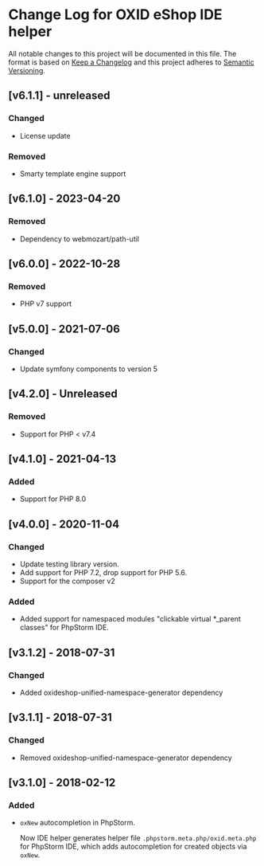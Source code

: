 # Change Log for OXID eShop IDE helper

All notable changes to this project will be documented in this file.
The format is based on [Keep a Changelog](http://keepachangelog.com/)
and this project adheres to [Semantic Versioning](http://semver.org/).

## [v6.1.1] - unreleased

### Changed
- License update

### Removed
- Smarty template engine support

## [v6.1.0] - 2023-04-20

### Removed
- Dependency to webmozart/path-util

## [v6.0.0] - 2022-10-28

### Removed
- PHP v7 support

## [v5.0.0] - 2021-07-06

### Changed
- Update symfony components to version 5

## [v4.2.0] - Unreleased

### Removed
- Support for PHP < v7.4

## [v4.1.0] - 2021-04-13

### Added

* Support for PHP 8.0

## [v4.0.0] - 2020-11-04

### Changed

* Update testing library version.
* Add support for PHP 7.2, drop support for PHP 5.6.
* Support for the composer v2

### Added

* Added support for namespaced modules "clickable virtual *_parent classes" for PhpStorm IDE.
 
## [v3.1.2] - 2018-07-31

### Changed

* Added oxideshop-unified-namespace-generator dependency

## [v3.1.1] - 2018-07-31

### Changed

* Removed oxideshop-unified-namespace-generator dependency

## [v3.1.0] - 2018-02-12

### Added

* `oxNew` autocompletion in PhpStorm.

   Now IDE helper generates helper file `.phpstorm.meta.php/oxid.meta.php` for PhpStorm IDE, which adds autocompletion
   for created objects via `oxNew`.
